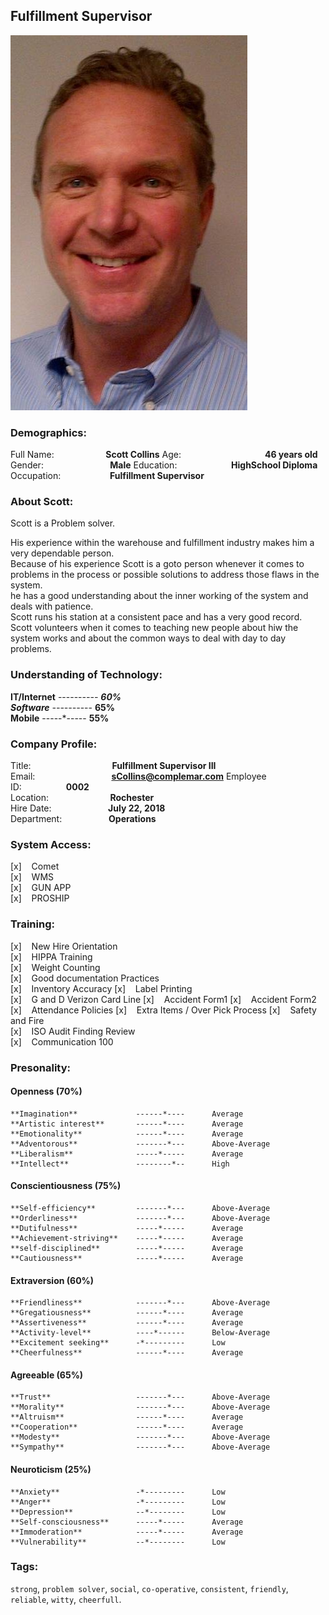 ## Fulfillment Supervisor


 <!-- ![Image of Fulfillment Supervisor, Scott Collins](https://www.dailyherald.com/storyimage/DA/20111121/business/711219977/EP/1/2/EP-711219977.jpg&updated=201111200846&MaxW=600&maxH=600&noborder "Scott Collins") -->
  ![Image of Fulfillment Supervisor, Scott Collins](Scott.jpg "Scott Collins")

 ### Demographics:
  Full Name:&nbsp;&nbsp;&nbsp;&nbsp;&nbsp;&nbsp;&nbsp;&nbsp;&nbsp;&nbsp;&nbsp;&nbsp;&nbsp;&nbsp;&nbsp;&nbsp;&nbsp;&nbsp;&nbsp;&nbsp;&nbsp;**Scott Collins**
  Age: &nbsp;&nbsp;&nbsp;&nbsp;&nbsp;&nbsp;&nbsp;&nbsp;&nbsp;&nbsp;&nbsp;&nbsp;&nbsp;&nbsp;&nbsp;&nbsp;&nbsp;&nbsp;&nbsp;&nbsp;&nbsp;&nbsp;&nbsp;&nbsp;&nbsp;&nbsp;&nbsp;&nbsp;&nbsp;&nbsp;&nbsp;&nbsp;&nbsp;**46 years old**   
  Gender:&nbsp;&nbsp;&nbsp;&nbsp;&nbsp;&nbsp;&nbsp;&nbsp;&nbsp;&nbsp;&nbsp;&nbsp;&nbsp;&nbsp;&nbsp;&nbsp;&nbsp;&nbsp;&nbsp;&nbsp;&nbsp;&nbsp;&nbsp;&nbsp;&nbsp;&nbsp;&nbsp;**Male**
  Education:&nbsp;&nbsp;&nbsp;&nbsp;&nbsp;&nbsp;&nbsp;&nbsp;&nbsp;&nbsp;&nbsp;&nbsp;&nbsp;&nbsp;&nbsp;&nbsp;&nbsp;&nbsp;&nbsp;&nbsp;&nbsp;&nbsp;**HighSchool Diploma**
  Occupation:&nbsp;&nbsp;&nbsp;&nbsp;&nbsp;&nbsp;&nbsp;&nbsp;&nbsp;&nbsp;&nbsp;&nbsp;&nbsp;&nbsp;&nbsp;&nbsp;&nbsp;&nbsp;&nbsp;&nbsp;**Fulfillment Supervisor**     

 ### About Scott:
  Scott is a Problem solver.
  
  His experience within the warehouse and fulfillment industry makes him a very dependable person.   
  Because of his experience Scott is a goto person whenever it comes to problems in the process or possible solutions to address those flaws in the system.   
  he has a good understanding about the inner working of the system and deals with patience.   
  Scott runs his station at a consistent pace and has a very good record.   
  Scott volunteers when it comes to teaching new people about hiw the system works and about the common ways to deal with day to day problems.     

 ### Understanding of Technology:
  **IT/Internet**  ------*----     **60%**   
  **Software**     -------*---     **65%**   
  **Mobile**       -----*-----     **55%** 
   
  ### Company Profile:
   Title:&nbsp;&nbsp;&nbsp;&nbsp;&nbsp;&nbsp;&nbsp;&nbsp;&nbsp;&nbsp;&nbsp;&nbsp;&nbsp;&nbsp;&nbsp;&nbsp;&nbsp;&nbsp;&nbsp;&nbsp;&nbsp;&nbsp;&nbsp;&nbsp;&nbsp;&nbsp;&nbsp;&nbsp;&nbsp;&nbsp;&nbsp;&nbsp;&nbsp;**Fulfillment Supervisor III**   
   Email:&nbsp;&nbsp;&nbsp;&nbsp;&nbsp;&nbsp;&nbsp;&nbsp;&nbsp;&nbsp;&nbsp;&nbsp;&nbsp;&nbsp;&nbsp;&nbsp;&nbsp;&nbsp;&nbsp;&nbsp;&nbsp;&nbsp;&nbsp;&nbsp;&nbsp;&nbsp;&nbsp;&nbsp;&nbsp;&nbsp;&nbsp;**sCollins@complemar.com**
   Employee ID:&nbsp;&nbsp;&nbsp;&nbsp;&nbsp;&nbsp;&nbsp;&nbsp;&nbsp;&nbsp;&nbsp;&nbsp;&nbsp;&nbsp;&nbsp;&nbsp;&nbsp;&nbsp;**0002**   
   Location:&nbsp;&nbsp;&nbsp;&nbsp;&nbsp;&nbsp;&nbsp;&nbsp;&nbsp;&nbsp;&nbsp;&nbsp;&nbsp;&nbsp;&nbsp;&nbsp;&nbsp;&nbsp;&nbsp;&nbsp;&nbsp;&nbsp;&nbsp;&nbsp;&nbsp;**Rochester**   
   Hire Date:&nbsp;&nbsp;&nbsp;&nbsp;&nbsp;&nbsp;&nbsp;&nbsp;&nbsp;&nbsp;&nbsp;&nbsp;&nbsp;&nbsp;&nbsp;&nbsp;&nbsp;&nbsp;&nbsp;&nbsp;&nbsp;&nbsp;&nbsp;**July 22, 2018**   
   Department:&nbsp;&nbsp;&nbsp;&nbsp;&nbsp;&nbsp;&nbsp;&nbsp;&nbsp;&nbsp;&nbsp;&nbsp;&nbsp;&nbsp;&nbsp;&nbsp;&nbsp;&nbsp;&nbsp;**Operations**   
   
  ### System Access:
   [x]&nbsp;&nbsp;&nbsp;&nbsp;Comet   
   [x]&nbsp;&nbsp;&nbsp;&nbsp;WMS   
   [x]&nbsp;&nbsp;&nbsp;&nbsp;GUN APP   
   [x]&nbsp;&nbsp;&nbsp;&nbsp;PROSHIP   
   
  ### Training:
   [x]&nbsp;&nbsp;&nbsp;&nbsp;New Hire Orientation   
   [x]&nbsp;&nbsp;&nbsp;&nbsp;HIPPA Training   
   [x]&nbsp;&nbsp;&nbsp;&nbsp;Weight Counting   
   [x]&nbsp;&nbsp;&nbsp;&nbsp;Good documentation Practices   
   [x]&nbsp;&nbsp;&nbsp;&nbsp;Inventory Accuracy
   [x]&nbsp;&nbsp;&nbsp;&nbsp;Label Printing  
   [x]&nbsp;&nbsp;&nbsp;&nbsp;G and D Verizon Card Line
   [x]&nbsp;&nbsp;&nbsp;&nbsp;Accident Form1
   [x]&nbsp;&nbsp;&nbsp;&nbsp;Accident Form2   
   [x]&nbsp;&nbsp;&nbsp;&nbsp;Attendance Policies
   [x]&nbsp;&nbsp;&nbsp;&nbsp;Extra Items / Over Pick Process
   [x]&nbsp;&nbsp;&nbsp;&nbsp;Safety and Fire   
   [x]&nbsp;&nbsp;&nbsp;&nbsp;ISO Audit Finding Review  
   [x]&nbsp;&nbsp;&nbsp;&nbsp;Communication 100   

  ### Presonality:
   #### Openness                                      (70%)
    **Imagination**             ------*----      Average   
    **Artistic interest**       ------*----      Average   
    **Emotionality**            ------*----      Average   
    **Adventorous**             -------*---      Above-Average   
    **Liberalism**              -----*-----      Average   
    **Intellect**               --------*--      High   
    
   #### Conscientiousness                             (75%)
    **Self-efficiency**         -------*---      Above-Average   
    **Orderliness**             -------*---      Above-Average   
    **Dutifulness**             -----*-----      Average   
    **Achievement-striving**    -----*-----      Average   
    **self-disciplined**        -----*-----      Average   
    **Cautiousness**            -----*-----      Average   
   
   #### Extraversion                                  (60%)
    **Friendliness**            -------*---      Above-Average   
    **Gregatiousness**          ------*----      Average   
    **Assertiveness**           ------*----      Average   
    **Activity-level**          ----*------      Below-Average   
    **Excitement seeking**      -*---------      Low   
    **Cheerfulness**            ------*----      Average   
   
   #### Agreeable                                     (65%)
    **Trust**                   -------*---      Above-Average   
    **Morality**                -------*---      Above-Average   
    **Altruism**                ------*----      Average   
    **Cooperation**             ------*----      Average   
    **Modesty**                 -------*---      Above-Average   
    **Sympathy**                -------*---      Above-Average   
   
   #### Neuroticism                                   (25%)
    **Anxiety**                 -*---------      Low   
    **Anger**                   -*---------      Low   
    **Depression**              --*--------      Low   
    **Self-consciousness**      -----*-----      Average   
    **Immoderation**            -----*-----      Average   
    **Vulnerability**           --*--------      Low   
    
 ### Tags:
  ```strong```, ```problem solver```, ```social```, ```co-operative```, ```consistent```, ```friendly```, ```reliable```, ```witty```, ```cheerfull```.